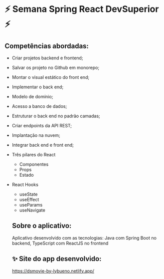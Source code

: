 # :zap: Semana Spring React DevSuperior :zap:

## Competências abordadas: 
- Criar projetos backend e frontend;
- Salvar os projeto no Github em monorepo;
- Montar o visual estático do front end;
- Implementar o back end;
- Modelo de domínio;
- Acesso a banco de dados;
- Estruturar o back end no padrão camadas;
- Criar endpoints da API REST;
- Implantação na nuvem;
- Integrar back end e front end;
- Três pilares do React
  - Componentes
  - Props
  - Estado
- React Hooks
  - useState
  - useEffect
  - useParams
  - useNavigate
  
  ## Sobre o aplicativo:
  Aplicativo desenvolvido com as tecnologias: 
  Java com Spring Boot no backend, TypeScript com ReactJS no frontend
  
  ## :sparkles: Site do app desenvolvido: 
  https://dsmovie-by-lybueno.netlify.app/
